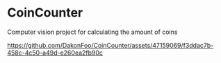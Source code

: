 # CoinCounter
Computer vision project for calculating the amount of coins

https://github.com/DakonFoo/CoinCounter/assets/47159069/f3ddac7b-458c-4c50-a49d-e260ea2fb90c
